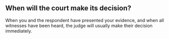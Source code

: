 ##  When will the court make its decision?

When you and the respondent have presented your evidence, and when all
witnesses have been heard, the judge will usually make their decision
immediately.
